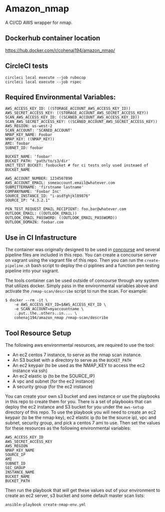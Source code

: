 # Amazon_nmap

A CI/CD AWS wrapper for nmap.

## Dockerhub container location
https://hub.docker.com/r/cohenaj194/amazon_nmap/

## CircleCI tests

```
circleci local execute --job rubocop
circleci local execute --job rspec
```

## Required Environmental Variables:

```
AWS_ACCESS_KEY_ID: ((STORAGE_ACCOUNT_AWS_ACCESS_KEY_ID))
AWS_SECRET_ACCESS_KEY: ((STORAGE_ACCOUNT_AWS_SECRET_ACCESS_KEY))
SCAN_AWS_ACCESS_KEY_ID: ((SCANED_ACCOUNT_AWS_ACCESS_KEY_ID))
SCAN_AWS_SECRET_ACCESS_KEY: ((SCANED_ACCOUNT_AWS_SECRET_ACCESS_KEY))
AWS_REGION: us-west-2 
SCAN_ACCOUNT: 'SCANED_ACCOUNT'
NMAP_KEY_NAME: Foobar
NMAP_KEY: ((NMAP_KEY))
AMI: foobar
SUBNET_ID: foobar

BUCKET_NAME: 'foobar'
BUCKET_PATH: 'path/to/s3/dir'
UNIT_TEST_BUCKET: foobucket # for ci tests only used insteaed of BUCKET_NAME

AWS_ACCOUNT_NUMBER: 1234567890
AWS_ACCOUNT_EMAIL: someaccount.email@whatever.com
SUBMITTERNAME: 'firstname lastname'
COMPANYNAME: 'Foobar Inc'
SOURCE_INSTANCE_ID: "i-asdfghjkl09876"
SOURCE_IP: "4.3.2.1"

PEN_TEST_REQUEST_EMAIL_RECIPIENT: foo.bar@whatever.com
OUTLOOK_EMAIL: ((OUTLOOK_EMAIL))
OUTLOOK_EMAIL_PASSWORD: ((OUTLOOK_EMAIL_PASSWORD))
OUTLOOK_DOMAIN: foobar.com
```

## Use in CI Infastructure

The container was originally designed to be used in [concourse](https://concourse-ci.org/) and several pipeline files are included in this repo.  You can create a concourse server on vagrant using the vagrant file of this repo.  Then you can run the `create-pipeline.sh` bash script to deploy the ci piplines and a function pen testing pipeline into your vagrant. 

The tools container can be used outside of concourse through any system that utilizes docker.  Simply pass in the environmental variables above and activate the `/nmap-scan/describe` script to run the scan. For example:

```
$ docker --rm -it \
	-e AWS_ACCESS_KEY_ID=$AWS_ACCESS_KEY_ID \
	-e SCAN_ACCOUNT=myaccountname \
	..put..the..others..in.... \
	cohenaj194/amazon_nmap /nmap-scan/describe
```

## Tool Resource Setup

The following aws environmental resources, are required to use the tool:

* An ec2 centos 7 instance, to serve as the nmap scan instance. 
* An S3 bucket with a directory to serve as the `BUCKET_PATH`
* An ec2 keypair (to be used as the NMAP_KEY to access the ec2 instance via ssh)
* An ec2 elastic ip (to be the SOURCE_IP)
* A vpc and subnet (for the ec2 instance)
* A security group (for the ec2 instance)

You can create your own s3 bucket and aws instance or use the playbooks in this repo to create them for you.  There is a set of playbooks that can deploy the ec2 instance and S3 bucket for you under the `aws-setup` directory of this repo.  To use the playbook you will need to create an ec2 keypair (to be the nmap key), ec2 elastic ip (to be the source ip), vpc and subnet, security group, and pick a centos 7 ami to use. Then set the values for these resources as the following environmental variables:

```
AWS_ACCESS_KEY_ID
AWS_SECRET_ACCESS_KEY
AWS_REGION
NMAP_KEY_NAME
SOURCE_IP
AMI
SUBNET_ID
SEC_GROUP
INSTANCE_NAME
BUCKET_NAME
BUCKET_PATH
```

Then run the playbook that will get these values out of your environment to create an ec2 server, s3 bucket and some default master scan lists:

```
ansible-playbook create-nmap-env.yml
```

